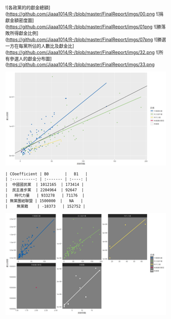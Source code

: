 


![各政黨的的獻金總額](https://github.com/Jiaaa1014/R-/blob/master/FinalReport/imgs/00.png
![捐獻金額密度圖](https://github.com/Jiaaa1014/R-/blob/master/FinalReport/imgs/01png
![勝落敗所得獻金比例](https://github.com/Jiaaa1014/R-/blob/master/FinalReport/imgs/07png
![勝選一方在每黨所佔的人數比及獻金比](https://github.com/Jiaaa1014/R-/blob/master/FinalReport/imgs/32.png
![所有參選人的獻金分布圖](https://github.com/Jiaaa1014/R-/blob/master/FinalReport/imgs/33.png

               
![捐贈筆數對於獻金總額的影響](https://github.com/Jiaaa1014/R-/blob/master/FinalReport/imgs/40.png)
    
    | COoefficient | B0       |   B1   |
    | :----------: | :------- | :----: |
    |  中國國民黨  | 1012165  | 173414 |
    |  民主進步黨  | 2204964  | 92647  |
    |   時代力量   | 933278   | 71176  |
    | 無黨團結聯盟 | 1500000  |   NA   |
    |    無黨籍    | -18373   | 152752 |
  
![捐贈筆數對於獻金總額的影響 / 每黨](https://github.com/Jiaaa1014/R-/blob/master/FinalReport/imgs/41.png)                            
